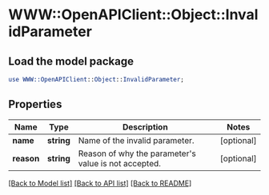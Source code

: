 # WWW::OpenAPIClient::Object::InvalidParameter

## Load the model package
```perl
use WWW::OpenAPIClient::Object::InvalidParameter;
```

## Properties
Name | Type | Description | Notes
------------ | ------------- | ------------- | -------------
**name** | **string** | Name of the invalid parameter. | [optional] 
**reason** | **string** | Reason of why the parameter&#39;s value is not accepted. | [optional] 

[[Back to Model list]](../README.md#documentation-for-models) [[Back to API list]](../README.md#documentation-for-api-endpoints) [[Back to README]](../README.md)


